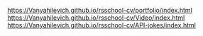 https://Vanyahilevich.github.io/rsschool-cv/portfolio/index.html
https://Vanyahilevich.github.io/rsschool-cv/Video/index.html
https://Vanyahilevich.github.io/rsschool-cv/API-jokes/index.html

